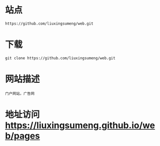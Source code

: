 # 站点
    https://github.com/liuxingsumeng/web.git
# 下载
    git clone https://github.com/liuxingsumeng/web.git 
# 网站描述
    门户网站，广告网
# 地址访问  https://liuxingsumeng.github.io/web/pages
   
